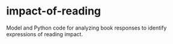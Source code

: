 # impact-of-reading
Model and Python code for analyzing book responses to identify expressions of reading impact.
